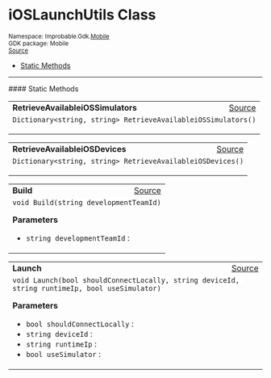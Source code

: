 
# iOSLaunchUtils Class
<sup>
Namespace: Improbable.Gdk.<a href="{{.Site.BaseURL}}/api/mobile-index">Mobile</a><br/>
GDK package: Mobile<br/>
<a href="https://www.github.com/spatialos/gdk-for-unity/blob/88a422dc255ef1d47ee9385f226ca439f31c000b/workers/unity/Packages/io.improbable.gdk.mobile/Editor/iOSLaunchUtils.cs/#L15">Source</a>
<style>
a code {
                    padding: 0em 0.25em!important;
}
code {
                    background-color: #ffffff!important;
}
</style>
</sup>
<nav id="pageToc" class="page-toc"><ul><li><a href="#static-methods">Static Methods</a>
</ul></nav>











</p>
<hr style="width:100%; border-top-color:#d8d8d8" />
#### Static Methods


</p>




<table width="100%">
    <tr>
        <td style="border-right:none"><a id="retrieveavailableiossimulators"></a><b>RetrieveAvailableiOSSimulators</b></td>
        <td style="border-left:none; text-align:right"><a href="https://www.github.com/spatialos/gdk-for-unity/blob/88a422dc255ef1d47ee9385f226ca439f31c000b/workers/unity/Packages/io.improbable.gdk.mobile/Editor/iOSLaunchUtils.cs/#L25">Source</a></td>
    </tr>
    <tr>
        <td colspan="2">
<code>Dictionary&lt;string, string&gt; RetrieveAvailableiOSSimulators()</code></p>






</td>
    </tr>
</table>


<table width="100%">
    <tr>
        <td style="border-right:none"><a id="retrieveavailableiosdevices"></a><b>RetrieveAvailableiOSDevices</b></td>
        <td style="border-left:none; text-align:right"><a href="https://www.github.com/spatialos/gdk-for-unity/blob/88a422dc255ef1d47ee9385f226ca439f31c000b/workers/unity/Packages/io.improbable.gdk.mobile/Editor/iOSLaunchUtils.cs/#L55">Source</a></td>
    </tr>
    <tr>
        <td colspan="2">
<code>Dictionary&lt;string, string&gt; RetrieveAvailableiOSDevices()</code></p>






</td>
    </tr>
</table>


<table width="100%">
    <tr>
        <td style="border-right:none"><a id="build-string"></a><b>Build</b></td>
        <td style="border-left:none; text-align:right"><a href="https://www.github.com/spatialos/gdk-for-unity/blob/88a422dc255ef1d47ee9385f226ca439f31c000b/workers/unity/Packages/io.improbable.gdk.mobile/Editor/iOSLaunchUtils.cs/#L79">Source</a></td>
    </tr>
    <tr>
        <td colspan="2">
<code>void Build(string developmentTeamId)</code></p>



</p>

<b>Parameters</b>

<ul>
<li><code>string developmentTeamId</code> : </li>
</ul>





</td>
    </tr>
</table>


<table width="100%">
    <tr>
        <td style="border-right:none"><a id="launch-bool-string-string-bool"></a><b>Launch</b></td>
        <td style="border-left:none; text-align:right"><a href="https://www.github.com/spatialos/gdk-for-unity/blob/88a422dc255ef1d47ee9385f226ca439f31c000b/workers/unity/Packages/io.improbable.gdk.mobile/Editor/iOSLaunchUtils.cs/#L109">Source</a></td>
    </tr>
    <tr>
        <td colspan="2">
<code>void Launch(bool shouldConnectLocally, string deviceId, string runtimeIp, bool useSimulator)</code></p>



</p>

<b>Parameters</b>

<ul>
<li><code>bool shouldConnectLocally</code> : </li>
<li><code>string deviceId</code> : </li>
<li><code>string runtimeIp</code> : </li>
<li><code>bool useSimulator</code> : </li>
</ul>





</td>
    </tr>
</table>








